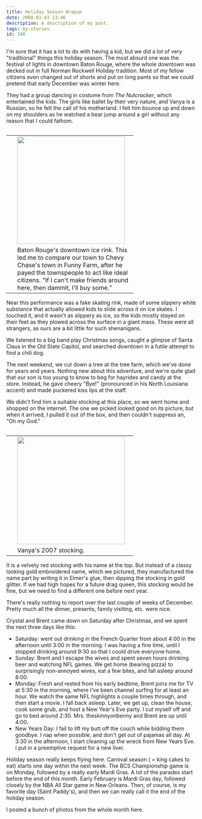 ```yaml
---
title: Holiday Season Wrapup
date: 2008-01-03 23:46
description: A description of my post.
tags: my-stories
id: 340
---
```

I'm sure that it has a lot to do with having a kid, but we did a lot of very "traditional" things this holiday season.  The most absurd one was the festival of lights in downtown Baton Rouge, where the whole downtown was decked out in full Norman Rockwell Holiday tradition.  Most of my fellow citizens even changed out of shorts and put on long pants so that we could pretend that early December was winter here.

They had a group dancing in costume from <i>The Nutcracker</i>, which entertained the kids.  The girls like ballet by their very nature, and Vanya is a Russian, so he felt the call of his motherland.  I felt him bounce up and down on my shoulders as he watched a bear jump around a girl without any reason that I could fathom.


<table cellpadding="2" align="right">
<tr>
<td width="5" rowspan="2"><spacer type="block" width="5" height="1"></td>
<td width="300" ><img src="http://theskinnyonbenny.com/img/gal/040%20-%20December%202007/resIMG_20071130_3513.JPG" width="285"></td>
</tr>
<tr>
<td class="caption" width="300">Baton Rouge's downtown ice rink. This led me to compare our town to Chevy Chase's town in Funny Farm, after he payed the townspeople to act like ideal citizens. &quot;If I can't make friends around here, then dammit, I'll buy some.&quot;</td>
</tr>
</table>

Near this performance was a fake skating rink, made of some slippery white substance that actually allowed kids to slide across it on ice skates.  I touched it, and it wasn't as slippery as ice, so the kids mostly stayed on their feet as they plowed across the surface in a giant mass.  These were all strangers, as ours are a bit little for such shenanigans.

We listened to a big band play Christmas songs, caught a glimpse of Santa Claus in the Old State Capitol, and searched downtown in a futile attempt to find a chili dog.

The next weekend, we cut down a tree at the tree farm, which we've done for years and years.  Nothing new about this adventure, and we're quite glad that our son is too young to know to beg for hayrides and candy at the store.  Instead, he gave cheery "Bye!" (pronounced in his North Louisiana accent) and made puckered kiss lips at the staff.

We didn't find him a suitable stocking at this place, so we went home and shopped on the internet.  The one we picked looked good on its picture, but when it arrived, I pulled it out of the box, and then couldn't suppress an, "Oh my God."

<table cellpadding="2" align="right">
<tr>
<td width="5" rowspan="2"><spacer type="block" width="5" height="1"></td>
<td width="300" ><img src="http://theskinnyonbenny.com/img/vanya_stocking.jpg" width="285"></td>
</tr>
<tr>
<td class="caption" width="300">Vanya's 2007 stocking.</td>
</tr>
</table>

It is a velvety red stocking with his name at the top.  But instead of a classy looking gold embroidered name, which we pictured, they manufactured the name part by writing it in Elmer's glue, then dipping the stocking in gold glitter.  If we had high hopes for a future drag queen, this stocking would be fine, but we need to find a different one before next year.

There's really nothing to report over the last couple of weeks of December.  Pretty much all the dinner, presents, family visiting, etc. were nice.

Crystal and Brent came down on Saturday after Christmas, and we spent the next three days like this:

<ul><li>Saturday:  went out drinking in the French Quarter from about 4:00 in the afternoon until 3:00 in the morning.  I was having a fine time, until I stopped drinking around 9:30 so that I could drive everyone home.</li><li>Sunday:  Brent and I escape the wives and spent seven hours drinking beer and watching NFL games.  We get home (bearing pizza) to surprisingly non-annoyed wives, eat a few bites, and fall asleep around 8:00.</li><li>Monday:  Fresh and rested from his early bedtime, Brent joins me for TV at 5:30 in the morning, where I've been channel surfing for at least an hour.  We watch the same NFL highlights a couple times through, and then start a movie.  I fall back asleep.  Later, we get up, clean the house, cook some grub, and host a New Year's Eve party.  I cut myself off and go to bed around 2:30.  Mrs. theskinnyonbenny and Brent are up until 4:00.</li><li>New Years Day:  I fail to lift my butt off the couch while bidding them goodbye.  I nap when possible, and don't get out of pajamas all day.  At 3:30 in the afternoon, I start cleaning up the wreck from New Years Eve.  I put in a preemptive request for a new liver.</li></ul>

Holiday season really keeps flying here.  Carnival season ( = king cakes to eat) starts one day within the next week.  The BCS Championship game is on Monday, followed by a really early Mardi Gras.  A lot of the parades start before the end of this month.  Early February is Mardi Gras day, followed closely by the NBA All Star game in New Orleans.  Then, of course, is my favorite day (Saint Paddy's), and then we can really call it the end of the holiday season. 

I posted a bunch of photos from the whole month <a onclick="window.open('/pg3.php?spgmGal=040%20-%20December%202007','040December2007','width=1024, height=768, toolbar=no, location = no, directories=no, menubar=no, resizable=yes, scrollbars=no');" >here</a>.
